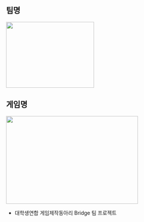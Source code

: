 ## 팀명
<img src="https://user-images.githubusercontent.com/13173730/100437068-962a5c00-30e3-11eb-9ee9-1c886feb00b6.png" width="240px" height="180px">


## 게임명
<img src="https://user-images.githubusercontent.com/13173730/100429404-9b35de00-30d8-11eb-99c5-d7ffd8693d9c.png" width="360px" height="240px">

* 대학생연합 게임제작동아리 Bridge 팀 프로젝트
